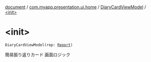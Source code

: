 [document](../../index.md) / [com.myapp.presentation.ui.home](../index.md) / [DiaryCardViewModel](index.md) / [&lt;init&gt;](./-init-.md)

# &lt;init&gt;

`DiaryCardViewModel(rep: `[`Report`](../../com.myapp.domain.model.entity/-report/index.md)`)`

簡易振り返りカード 画面ロジック

